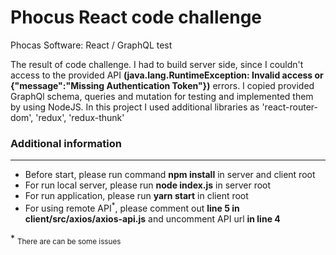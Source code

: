 # Phocus React code challenge
Phocas Software: React / GraphQL test

The result of code challenge. I had to build server side, since I couldn't access to the provided API <strong>(java.lang.RuntimeException: Invalid access or {"message":"Missing Authentication Token"})</strong> errors. I copied provided GraphQl schema, queries and mutation for testing and implemented them by using NodeJS. In this project I used additional libraries as 'react-router-dom', 'redux', 'redux-thunk'

<h3>Additional information</h3>
<hr/>
<ul>
  <li>Before start, please run command <strong>npm install</strong> in server and client root</li>
  <li>For run local server, please run <strong>node index.js</strong> in server root</li>
  <li>For run application, please run <strong>yarn start</strong> in client root</li>
  <li>For using remote API<sup>*</sup>, please comment out <strong>line 5 in client/src/axios/axios-api.js</strong> and uncomment API url <strong>in line 4</strong></li>
</ul>
<p>* <sub>There are can be some issues</sub></p>
